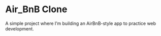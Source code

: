 # Air_BnB Clone  
A simple project where I’m building an AirBnB-style app to practice web development.  
